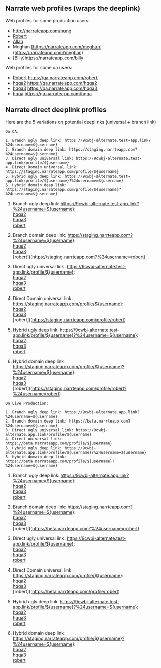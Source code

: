 ## Narrate web profiles (wraps the deeplink)

Web profiles for some production users:  

- http://narrateapp.com/hung
- [Robert](https://narrateapp.com/robert)  
- [Allan](https://narrateapp.com/allan)  
- Meghan [https://narrateapp.com/meghan](https://narrateapp.com/meghan)  
- [Billy]https://narrateapp.com/billy  
 
 
Web profiles for some qa users:  

- [Robert](https://qa.narrateapp.com/robert) https://qa.narrateapp.com/robert  
- [hqqa2](https://qa.narrateapp.com/hqqa2) https://qa.narrateapp.com/hqqa2  
- [hqqa3](https://qa.narrateapp.com/hqqa3) https://qa.narrateapp.com/hqqa3  
- [hqqa](https://qa.narrateapp.com/hqqa) https://qa.narrateapp.com/hqqa  
 
 
## Narrate direct deeplink profiles
 Here are the 5 variations on potential deeplinks (universal + branch link)

```
On QA: 

1. Branch ugly deep link: https://9cwbj-alternate.test-app.link?%24username=${username}
2. Branch domain deep link: https://staging.narrteapp.com?%24username=${username}
3. Direct ugly universal link: https://9cwbj-alternate.test-app.link/profile/${username}
4. Direct Domain universal link: https://staging.narrateapp.com/profile/${username}
5. Hybrid ugly deep link: https://9cwbj-alternate.test-app.link/profile/${username}?%24username=${username}
6. Hybrid domain deep link: https://staging.narrateapp.com/profile/${username}?%24username=${username}
```


1. Branch ugly deep link: https://9cwbj-alternate.test-app.link?%24username=${username}:  
   [hqqa2](https://9cwbj-alternate.test-app.link?%24username=hqqa2)  
   [hqqa3](https://9cwbj-alternate.test-app.link?%24username=hqqa3)  
   [robert](https://9cwbj-alternate.test-app.link?%24username=robert)  
   
2. Branch domain deep link: https://staging.narrteapp.com?%24username=${username}:  
   [hqqa2](https://staging.narrteapp.com?%24username=hqqa2)  
   [hqqa3](https://staging.narrteapp.com?%24username=hqqa3)  
   [robert]((https://staging.narrteapp.com?%24username=robert)  
   
3. Direct ugly universal link: https://9cwbj-alternate.test-app.link/profile/${username}:  
   [hqqa2](https://9cwbj-alternate.test-app.link/hqqa2)  
   [hqqa3](https://9cwbj-alternate.test-app.link/hqqa3)  
   [robert](https://9cwbj-alternate.test-app.link/robert)  


4. Direct Domain universal link: https://staging.narrateapp.com/profile/${username}:  
   [hqqa2](https://staging.narrteapp.com/profile/hqqa2)  
   [hqqa3](https://staging.narrteapp.com/profile/hqqa3)  
   [robert]((https://staging.narrteapp.com/profile/robert)  

5. Hybrid ugly deep link: https://9cwbj-alternate.test-app.link/profile/${username}?%24username=${username}:  
   [hqqa2](https://staging.narrteapp.com/profile/hqqa2?%24username=hqqa2)  
   [hqqa3](https://staging.narrteapp.com/profile/hqqa3?%24username=hqqa3)  
   [robert](https://staging.narrteapp.com/profile/robert?%24username=robert)   

6. Hybrid domain deep link: https://staging.narrateapp.com/profile/${username}?%24username=${username}:  
   [hqqa2](https://staging.narrteapp.com/profile/hqqa2?%24username=hqqa2)  
   [hqqa3](https://staging.narrteapp.com/profile/hqqa3?%24username=hqqa3)  
   [robert]((https://staging.narrteapp.com/profile/robert?%24username=robert)  
   
   
``` 
On Live Production:

1. Branch ugly deep link: https://9cwbj-alternate.app.link?%24username=${username}
2. Branch domain deep link: https://beta.narrteapp.com?%24username=${username}
3. Direct ugly universal link: https://9cwbj-alternate.app.link/profile/${username}
4. Direct universal link: https://beta.narrateapp.com/profile/${username}
5. Hybrid ugly deep link: https://9cwbj-alternate.app.link/profile/${username}?%24username=${username}
6. Hybrid domain deep link: https://beta.narrateapp.com/profile/${username}?%24username=${username}
```
1. Branch ugly deep link: https://9cwbj-alternate.app.link?%24username=${username}:  
   [hqqa2](https://9cwbj-alternate.app.link?%24username=hqqa2)  
   [hqqa3](https://9cwbj-alternate.app.link?%24username=hqqa3)  
   [robert](https://9cwbj-alternate.app.link?%24username=robert)  
   
2. Branch domain deep link: https://staging.narrteapp.com?%24username=${username}:  
   [hqqa2](https://beta.narrteapp.com?%24username=hqqa2)  
   [hqqa3](https://beta.narrteapp.com?%24username=hqqa3)  
   [robert]((https://beta.narrteapp.com?%24username=robert)  
   
3. Direct ugly universal link: https://9cwbj-alternate.test-app.link/profile/${username}:  
   [hqqa2](https://9cwbj-alternate.app.link/hqqa2)  
   [hqqa3](https://9cwbj-alternate.app.link/hqqa3)  
   [robert](https://9cwbj-alternate.app.link/robert)  


4. Direct Domain universal link: https://staging.narrateapp.com/profile/${username}:  
   [hqqa2](https://beta.narrteapp.com/profile/hqqa2)  
   [hqqa3](https://beta.narrteapp.com/profile/hqqa3)  
   [robert]((https://beta.narrteapp.com/profile/robert)  

5. Hybrid ugly deep link: https://9cwbj-alternate.test-app.link/profile/${username}?%24username=${username}:  
   [hqqa2](https:///9cwbj-alternate.app.link/profile/hqqa2?%24username=hqqa2)  
   [hqqa3](https:///9cwbj-alternate.app.link/profile/hqqa3?%24username=hqqa3)  
   [robert](https:///9cwbj-alternate.app.link/profile/robert?%24username=robert)   

6. Hybrid domain deep link: https://staging.narrateapp.com/profile/${username}?%24username=${username}:  
   [hqqa2](https://beta.narrteapp.com/profile/hqqa2?%24username=hqqa2)  
   [hqqa3](https://beta.narrteapp.com/profile/hqqa3?%24username=hqqa3)  
   [robert](https://beta.narrteapp.com/profile/robert?%24username=robert)  

